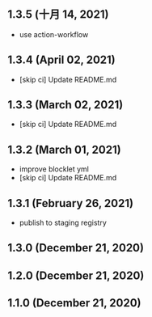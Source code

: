 ## 1.3.5 (十月 14, 2021)

- use action-workflow

## 1.3.4 (April 02, 2021)

- [skip ci] Update README.md

## 1.3.3 (March 02, 2021)

- [skip ci] Update README.md

## 1.3.2 (March 01, 2021)

- improve blocklet yml
- [skip ci] Update README.md

## 1.3.1 (February 26, 2021)

- publish to staging registry

## 1.3.0 (December 21, 2020)

## 1.2.0 (December 21, 2020)

## 1.1.0 (December 21, 2020)
